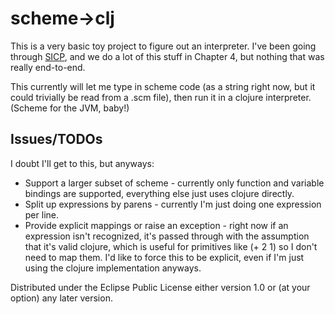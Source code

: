 # scheme->clj

This is a very basic toy project to figure out an interpreter.  I've been
going through [SICP](https://sarabander.github.io/sicp/html/index.xhtml), and
we do a lot of this stuff in Chapter 4, but nothing that was really end-to-end.

This currently will let me type in scheme code (as a string right now, but it
could trivially be read from a .scm file), then run it in a clojure
interpreter.  (Scheme for the JVM, baby!)

## Issues/TODOs
I doubt I'll get to this, but anyways:

 * Support a larger subset of scheme - currently only function and variable
   bindings are supported, everything else just uses clojure directly.
 * Split up expressions by parens - currently I'm just doing one expression
   per line.
 * Provide explicit mappings or raise an exception - right now if an
   expression isn't recognized, it's passed through with the assumption that
   it's valid clojure, which is useful for primitives like (+ 2 1) so I
   don't need to map them.  I'd like to force this to be explicit, even if
   I'm just using the clojure implementation anyways.

Distributed under the Eclipse Public License either version 1.0 or (at
your option) any later version.
